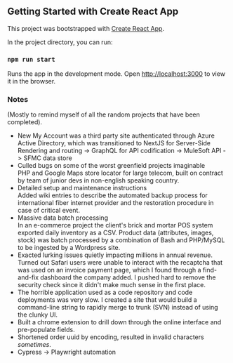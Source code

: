 ## Getting Started with Create React App

This project was bootstrapped with [Create React App](https://github.com/facebook/create-react-app).

In the project directory, you can run:

### `npm run start`

Runs the app in the development mode.
Open [http://localhost:3000](http://localhost:3000) to view it in the browser.

### Notes

(Mostly to remind myself of all the random projects that have been completed).
- New My Account was a third party site authenticated through Azure Active Directory, which was transitioned to NextJS for Server-Side Rendering and routing -> GraphQL for API codification -> MuleSoft API -> SFMC data store
- Culled bugs on some of the worst greenfield projects imaginable<br>
  PHP and Google Maps store locator for large telecom, built on contract by team of junior devs in non-english speaking country.
- Detailed setup and maintenance instructions<br>
  Added wiki entries to describe the automated backup process for international fiber internet provider and the restoration procedure in case of critical event.
- Massive data batch processing<br>
  In an e-commerce project the client's brick and mortar POS system exported daily inventory as a CSV. Product data (attributes, images, stock) was batch processed by a combination of Bash and PHP/MySQL to be ingested by a Wordpress site.
- Exacted lurking issues quietly impacting millions in annual revenue.<br>
Turned out Safari users were unable to interact with the recaptcha that was used on an invoice payment page, which I found through a find-and-fix dashboard the company added. I pushed hard to remove the security check since it didn't make much sense in the first place.
- The horrible application used as a code repository and code deployments was very slow. I created a site that would build a command-line string to rapidly merge to trunk (SVN) instead of using the clunky UI.
- Built a chrome extension to drill down through the online interface and pre-populate fields.
- Shortened order uuid by encoding, resulted in invalid characters *sometimes*.
- Cypress -> Playwright automation